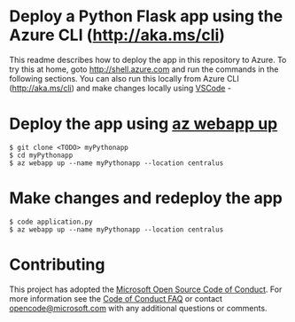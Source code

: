 # Deploy a Python Flask app using the Azure CLI (http://aka.ms/cli) 
This readme describes how to deploy the app in this repository to Azure. To try this at home, goto http://shell.azure.com and run the commands in the following sections. You can also run this locally from Azure CLI (http://aka.ms/cli) and make changes locally using [VSCode](http://aka.ms/vscode) -  
# Deploy the app using [az webapp up](http://aka.ms/azwebappup)  
    $ git clone <TODO> myPythonapp
    $ cd myPythonapp
    $ az webapp up --name myPythonapp --location centralus
# Make changes and redeploy the app
    $ code application.py 
    $ az webapp up --name myPythonapp --location centralus   

# Contributing
This project has adopted the [Microsoft Open Source Code of Conduct](https://opensource.microsoft.com/codeofconduct/). For more information see the [Code of Conduct FAQ](https://opensource.microsoft.com/codeofconduct/faq/) or contact [opencode@microsoft.com](mailto:opencode@microsoft.com) with any additional questions or comments.
